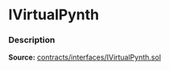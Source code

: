 # IVirtualPynth

### Description <a id="description"></a>

**Source:** [contracts/interfaces/IVirtualPynth.sol](https://github.com/perifinance/peri-finance/blob/master/contracts/interfaces/IVirtualPynth.sol)

